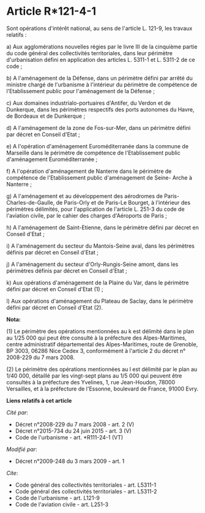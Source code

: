 # Article R*121-4-1

Sont opérations d'intérêt national, au sens de l'article L. 121-9, les travaux relatifs : 

a) Aux agglomérations nouvelles régies par le livre III de la cinquième partie du code général des collectivités
territoriales, dans leur périmètre d'urbanisation défini en application des articles L. 5311-1 et L. 5311-2 de ce code ; 

b) A l'aménagement de la Défense, dans un périmètre défini par arrêté du ministre chargé de l'urbanisme à l'intérieur du
périmètre de compétence de l'Etablissement public pour l'aménagement de la Défense ; 

c) Aux domaines industrialo-portuaires d'Antifer, du Verdon et de Dunkerque, dans les périmètres respectifs des ports
autonomes du Havre, de Bordeaux et de Dunkerque ; 

d) A l'aménagement de la zone de Fos-sur-Mer, dans un périmètre défini par décret en Conseil d'Etat ; 

e) A l'opération d'aménagement Euroméditerranée dans la commune de Marseille dans le périmètre de compétence de
l'Etablissement public d'aménagement Euroméditerranée ; 

f) A l'opération d'aménagement de Nanterre dans le périmètre de compétence de l'Etablissement public d'aménagement de Seine-
Arche à Nanterre ; 

g) A l'aménagement et au développement des aérodromes de Paris-Charles-de-Gaulle, de Paris-Orly et de Paris-Le Bourget, à
l'intérieur des périmètres délimités, pour l'application de l'article L. 251-3 du code de l'aviation civile, par le cahier
des charges d'Aéroports de Paris ; 

h) A l'aménagement de Saint-Etienne, dans le périmètre défini par décret en Conseil d'Etat ; 

i) A l'aménagement du secteur du Mantois-Seine aval, dans les périmètres définis par décret en Conseil d'Etat ; 

j) A l'aménagement du secteur d'Orly-Rungis-Seine amont, dans les périmètres définis par décret en Conseil d'Etat ; 

k) Aux opérations d'aménagement de la Plaine du Var, dans le périmètre défini par décret en Conseil d'Etat (1) ;

l) Aux opérations d'aménagement du Plateau de Saclay, dans le périmètre défini  par décret en Conseil d'Etat (2).

**Nota:**

(1) Le périmètre des opérations mentionnées au k est délimité dans le plan au 1/25 000 qui peut être consulté à la préfecture
des Alpes-Maritimes, centre administratif départemental des Alpes-Maritimes, route de Grenoble, BP 3003, 06286 Nice Cedex 3,
conformément à l'article 2 du décret n° 2008-229 du 7 mars 2008.

(2) Le périmètre des opérations mentionnées au l est  délimité par le plan au 1/40 000, détaillé par les vingt-sept plans au
1/5 000  qui peuvent être consultés à la préfecture des Yvelines, 1, rue Jean-Houdon, 78000 Versailles, et à la  préfecture
de l'Essonne, boulevard de France, 91000 Evry.

**Liens relatifs à cet article**

_Cité par_:

  - Décret n°2008-229 du 7 mars 2008 - art. 2 (V)
  - Décret n°2015-734 du 24 juin 2015 - art. 3 (V)
  - Code de l'urbanisme - art. *R111-24-1 (VT)

_Modifié par_:

  - Décret n°2009-248 du 3 mars 2009 - art. 1

_Cite_:

  - Code général des collectivités territoriales - art. L5311-1
  - Code général des collectivités territoriales - art. L5311-2
  - Code de l'urbanisme - art. L121-9
  - Code de l'aviation civile - art. L251-3
